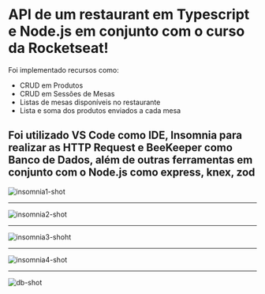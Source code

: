 # API de um restaurant em Typescript e Node.js em conjunto com o curso da **Rocketseat**!
Foi implementado recursos como:
- CRUD em Produtos
- CRUD em Sessões de Mesas
- Listas de mesas disponíveis no restaurante
- Lista e soma dos produtos enviados a cada mesa

## Foi utilizado VS Code como IDE, Insomnia para realizar as HTTP Request e BeeKeeper como Banco de Dados, além de outras ferramentas em conjunto com o Node.js como express, knex, zod

![insomnia1-shot](https://github.com/user-attachments/assets/b3e37e7d-70a8-4a43-907b-9844090ceb2a)
__________________________________________________________________________________________________
![insomnia2-shot](https://github.com/user-attachments/assets/d97621cf-7866-4432-be9b-420bcb2685a3)
__________________________________________________________________________________________________
![insomnia3-shoht](https://github.com/user-attachments/assets/acee07ea-b517-4f2e-88b0-8ba558a8c1d6)
__________________________________________________________________________________________________
![insomnia4-shot](https://github.com/user-attachments/assets/1c145e7c-791a-4b62-b030-544bc1d27ca1)
__________________________________________________________________________________________________
![db-shot](https://github.com/user-attachments/assets/aeff3d1e-8e4b-400c-9fc9-3d2cc9664d42)

